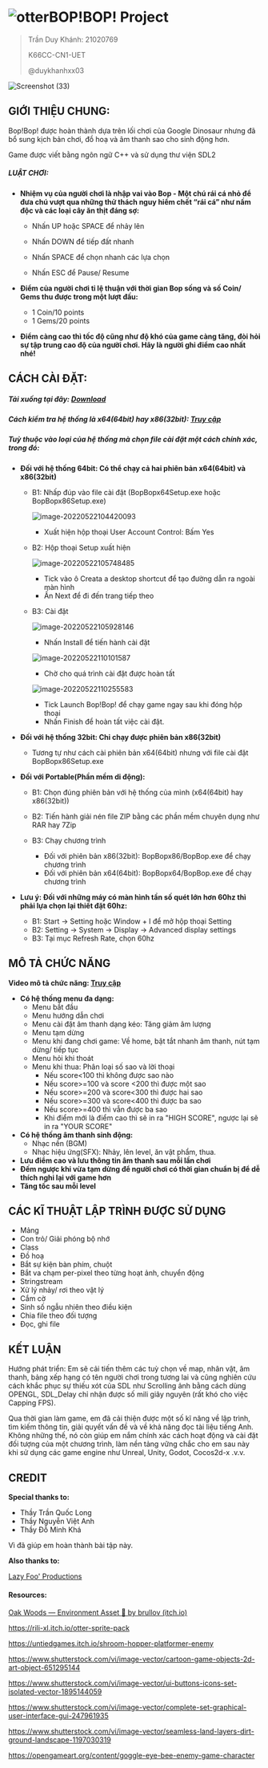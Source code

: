 # <img src="https://user-images.githubusercontent.com/99308937/169700974-bd51151e-11b6-42b8-a3dc-adf34884f652.png" alt="otter" style="zoom:100%;" />BOP!BOP! Project

> Trần Duy Khánh: 21020769
>
> K66CC-CN1-UET
>
> @duykhanhxx03

![Screenshot (33)](https://user-images.githubusercontent.com/99308937/169743225-289b7db7-db26-447f-bb99-35684a2cda1d.png)

## **GIỚI THIỆU CHUNG:**

Bop!Bop! được hoàn thành dựa trên lối chơi của Google Dinosaur nhưng đã bổ sung kịch bản chơi, đồ hoạ và âm thanh sao cho sinh động hơn.

Game được viết bằng ngôn ngữ C++ và sử dụng thư viện SDL2

##### LUẬT CHƠI:

- **Nhiệm vụ của người chơi là nhập vai vào Bop - Một chú rái cá nhỏ để đưa chú vượt qua những thử thách nguy hiểm chết “rái cá” như nấm độc và các loại cây ăn thịt đáng sợ:**
  - Nhấn UP hoặc SPACE để nhảy lên
  
  - Nhấn DOWN để tiếp đất nhanh
  
  - Nhấn SPACE để chọn nhanh các lựa chọn
  
  - Nhấn ESC để Pause/ Resume
  
- **Điểm của người chơi tỉ lệ thuận với thời gian Bop sống và số Coin/ Gems thu được trong một lượt đấu:** 
  - 1 Coin/10 points
  - 1 Gems/20 points
- **Điểm càng cao thì tốc độ cũng như độ khó của game càng tăng, đòi hỏi sự tập trung cao độ của người chơi. Hãy là người ghi điểm cao nhất nhé!**

## CÁCH CÀI ĐẶT:

##### Tải xuống tại đây: [Download](https://github.com/duykhanhxx03/Bopbop/releases/tag/v1.0.0)

##### Cách kiểm tra hệ thống là x64(64bit) hay x86(32bit): [Truy cập](https://support.microsoft.com/en-us/windows/32-bit-and-64-bit-windows-frequently-asked-questions-c6ca9541-8dce-4d48-0415-94a3faa2e13d)

##### Tuỳ thuộc vào loại của hệ thống mà chọn file cài đặt một cách chính xác, trong đó:

- **Đối với hệ thống 64bit: Có thể chạy cả hai phiên bản x64(64bit) và x86(32bit)**

  - B1: Nhấp đúp vào file cài đặt (BopBopx64Setup.exe hoặc BopBopx86Setup.exe)

    ![image-20220522104420093](https://user-images.githubusercontent.com/99308937/169700614-f789bb88-3f11-45e4-9ca2-6e8af5bbc246.png)

    - Xuất hiện hộp thoại User Account Control: Bấm Yes

  - B2: Hộp thoại Setup xuất hiện

    ![image-20220522105748485](https://user-images.githubusercontent.com/99308937/169700671-94b550bc-1ba0-4fef-a034-ea8843f853d6.png)

    - Tick vào ô Creata a desktop shortcut để tạo đường dẫn ra ngoài màn hình
    - Ấn Next để đi đến trang tiếp theo

  - B3: Cài đặt

    ![image-20220522105928146](https://user-images.githubusercontent.com/99308937/169700693-84a19504-f23e-4d2c-bb06-0005e38772d2.png)

    - Nhấn Install để tiến hành cài đặt

    ![image-20220522110101587](https://user-images.githubusercontent.com/99308937/169700772-bc268c4a-94c4-4d5b-ae11-e2faa3e44d2f.png)

    - Chờ cho quá trình cài đặt được hoàn tất

    ![image-20220522110255583](https://user-images.githubusercontent.com/99308937/169700741-bb05fff9-8fdc-4cc7-b998-1ac5523f2711.png)

    - Tick Launch Bop!Bop! để chạy game ngay sau khi đóng hộp thoại
    - Nhấn Finish để hoàn tất việc cài đặt.

- **Đối với hệ thống 32bit: Chỉ chạy được phiên bản x86(32bit)**

  - Tương tự như cách cài phiên bản x64(64bit) nhưng với file cài đặt BopBopx86Setup.exe

- **Đối với Portable(Phần mềm di động):** 

  - B1: Chọn đúng phiên bản với hệ thống của mình (x64(64bit) hay x86(32bit))

  - B2: Tiến hành giải nén file ZIP bằng các phần mềm chuyên dụng như RAR hay 7Zip

  - B3: Chạy chương trình

    - Đối với phiên bản x86(32bit): BopBopx86/BopBop.exe để chạy chương trình
    - Đối với phiên bản x64(64bit): BopBopx64/BopBop.exe để chạy chương trình

- **Lưu ý: Đối với những máy có màn hình tần số quét lớn hơn 60hz thì phải lựa chọn lại thiết đặt 60hz:**

  - B1: Start -> Setting hoặc Window + I để mở hộp thoại Setting
  - B2: Setting -> System -> Display -> Advanced display settings
  - B3: Tại mục Refresh Rate, chọn 60hz

## MÔ TẢ CHỨC NĂNG

**Video mô tả chức năng: [Truy cập](https://www.youtube.com/watch?v=K8YpaTSyeEE)**

- **Có hệ thống menu đa dạng:**
  - Menu bắt đầu
  - Menu hướng dẫn chơi
  - Menu cài đặt âm thanh dạng kéo: Tăng giảm âm lượng
  - Menu tạm dừng
  - Menu khi đang chơi game: Về home, bật tắt nhanh âm thanh, nút tạm dừng/ tiếp tục
  - Menu hỏi khi thoát
  - Menu khi thua: Phân loại số sao và lời thoại
    - Nếu score<100 thì không được sao nào
    - Nếu score>=100 và score <200 thì được một sao
    - Nếu score>=200 và score<300 thì được hai sao
    - Nếu score>=300 và score<400 thì được ba sao
    - Nếu score>=400 thì vẫn được ba sao
    - Khi điểm mới là điểm cao thì sẽ in ra "HIGH SCORE", ngược lại sẽ in ra "YOUR SCORE"
- **Có hệ thống âm thanh sinh động:**
  - Nhạc nền (BGM)
  - Nhạc hiệu ứng(SFX): Nhảy, lên level, ăn vật phẩm, thua.
- **Lưu điểm cao và lưu thông tin âm thanh sau mỗi lần chơi**
- **Đếm ngược khi vừa tạm dừng để người chơi có thời gian chuẩn bị để dễ thích nghi lại với game hơn**
- **Tăng tốc sau mỗi level**

## CÁC KĨ THUẬT LẬP TRÌNH ĐƯỢC SỬ DỤNG ##

- Mảng
- Con trỏ/ Giải phóng bộ nhớ
- Class
- Đồ hoạ
- Bắt sự kiện bàn phím, chuột
- Bắt va chạm per-pixel theo từng hoạt ảnh, chuyển động
- Stringstream
- Xử lý nhảy/ rơi theo vật lý
- Cắm cờ
- Sinh số ngẫu nhiên theo điều kiện
- Chia file theo đối tượng
- Đọc, ghi file

## KẾT LUẬN

Hướng phát triển: Em sẽ cải tiến thêm các tuỳ chọn về map, nhân vật, âm thanh, bảng xếp hạng có tên người chơi trong tương lai và cũng nghiên cứu cách khắc phục sự thiếu xót của SDL như Scrolling ảnh bằng cách dùng OPENGL, SDL_Delay chỉ nhận được số mili giây nguyên (rất khó cho việc Capping FPS).

Qua thời gian làm game, em đã cải thiện được một số kĩ năng về lập trình, tìm kiếm thông tin, giải quyết vấn đề và về khả năng đọc tài liệu tiếng Anh. Không những thế, nó còn giúp em nắm chính xác cách hoạt động và cài đặt đối tượng của một chương trình, làm nền tảng vững chắc cho em sau này khi sử dụng các game engine như Unreal, Unity, Godot, Cocos2d-x .v.v.

## CREDIT

**Special thanks to:**

- Thầy Trần Quốc Long
- Thầy Nguyễn Việt Anh
- Thầy Đỗ Minh Khá

Vì đã giúp em hoàn thành bài tập này.

**Also thanks to:**

[Lazy Foo' Productions](https://lazyfoo.net/tutorials/SDL)

#### Resources:

[Oak Woods — Environment Asset 🍂 by brullov (itch.io)](https://brullov.itch.io/oak-woods)

https://rili-xl.itch.io/otter-sprite-pack

https://untiedgames.itch.io/shroom-hopper-platformer-enemy

https://www.shutterstock.com/vi/image-vector/cartoon-game-objects-2d-art-object-651295144

https://www.shutterstock.com/vi/image-vector/ui-buttons-icons-set-isolated-vector-1895144059

https://www.shutterstock.com/vi/image-vector/complete-set-graphical-user-interface-gui-247961935

https://www.shutterstock.com/vi/image-vector/seamless-land-layers-dirt-ground-landscape-1197030319

https://opengameart.org/content/goggle-eye-bee-enemy-game-character
